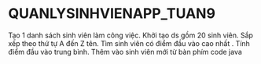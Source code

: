 # QUANLYSINHVIENAPP_TUAN9
Tạo 1 danh sách sinh viên làm công việc. Khởi tạo ds gồm 20 sinh viên. Sắp xếp theo thứ tự A đến Z tên. Tìm sinh viên có điểm đầu vào cao nhất . Tính điểm đầu vào trung bình. Thêm vào sinh viên mới từ bàn phím code java
